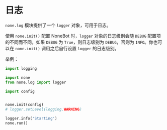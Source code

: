 # 日志

`none.log` 模块提供了一个 `logger` 对象，可用于日志。

使用 `none.init()` 配置 NoneBot 时，`logger` 对象的日志级别会随 `DEBUG` 配置项的不同而不同，如果 `DEBUG` 为 `True`，则日志级别为 `DEBUG`，否则为 `INFO`。你也可以在 `none.init()` 调用之后自行设置 `logger` 的日志级别。

举例：

```python
import logging

import none
from none.log import logger

import config


none.init(config)
# logger.setLevel(logging.WARNING)

logger.info('Starting')
none.run()
```

